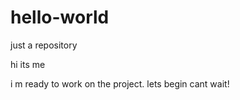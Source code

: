 # hello-world
just a repository

hi its me

i m ready to work on the project. lets begin cant wait!
